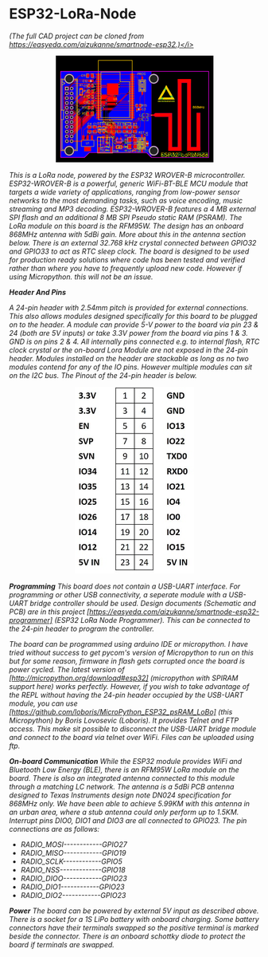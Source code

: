 # ESP32-LoRa-Node
<i>(The full CAD project can be cloned from https://easyeda.com/aizukanne/smartnode-esp32.)</i>

<p align="center">
  <img src="https://github.com/aizukanne/ESP32-LoRa-Node/blob/master/PCB%20Files/PCB_ESP32-Board-PCB_20190414233719.png" alt="24-pin Header"/>
</p>

This is a LoRa node, powered by the ESP32 WROVER-B microcontroller. ESP32-WROVER-B is a powerful, generic WiFi-BT-BLE MCU module that targets a wide variety of applications, ranging from low-power sensor networks to the most demanding tasks, such as voice encoding, music streaming and MP3 decoding. ESP32-WROVER-B features a 4 MB external SPI flash and an additional 8 MB SPI Pseudo static RAM (PSRAM). The LoRa module on this board is the RFM95W. The design has an onboard 868MHz antenna with 5dBi gain. More about this in the antenna section below. There is an external 32.768 kHz crystal connected between GPIO32 and GPIO33 to act as RTC sleep clock. The board is designed to be used for production ready solutions where code has been tested and verified rather than where you have to frequently upload new code. However if using Micropython. this will not be an issue.

**Header And Pins**

A 24-pin header with 2.54mm pitch is provided for external connections. This also allows modules designed specifically for this board to be plugged on to the header. A module can provide 5-V power to the board via pin 23 & 24 (both are 5V inputs) or take 3.3V power from the board via pins 1 & 3. GND is on pins 2 & 4. All internally pins connected e.g. to internal flash, RTC clock crystal or the on-board Lora Module are not exposed in the 24-pin header. Modules installed on the header are stackable as long as no two modules contend for any of the IO pins. However multiple modules can sit on the I2C bus. The Pinout of the 24-pin header is below.

<p align="center">
  <img src="https://github.com/aizukanne/ESP32-LoRa-Node/blob/master/24-PIN%20Header.jpg" alt="24-pin Header"/>
</p>

**Programming**
This board does not contain a USB-UART interface. For programming or other USB connectivity, a seperate module with a USB-UART bridge controller should be used. Design documents (Schematic and PCB) are in this project [https://easyeda.com/aizukanne/smartnode-esp32-programmer] (ESP32 LoRa Node Programmer). This can be connected to the 24-pin header to program the controller.

The board can be programmed using arduino IDE or micropython. I have tried without success to get pycom's version of Micropython to run on this but for some reason, firmware in flash gets corrupted once the board is power cycled. The latest version of [http://micropython.org/download#esp32] (micropython with SPIRAM support here) works perfectly. However, if you wish to take advantage of the REPL without having the 24-pin header occupied by the USB-UART module, you can use [https://github.com/loboris/MicroPython_ESP32_psRAM_LoBo] (this Micropython) by Boris Lovosevic (Loboris). It provides Telnet and FTP access. This make sit possible to disconnect the USB-UART bridge module and connect to the board via telnet over WiFi. Files can be uploaded using ftp.

**On-board Communication**
While the ESP32 module provides WiFi and Bluetooth Low Energy (BLE), there is an RFM95W LoRa module on the board. There is also an integrated antenna connected to this module through a matching LC network. The antenna is a 5dBi PCB antenna designed to Texas Instruments design note DN024 specification for 868MHz only. We have been able to achieve 5.99KM with this antenna in an urban area, where a stub antenna could only perform up to 1.5KM. Interrupt pins DIO0, DIO1 and DIO3 are all connected to GPIO23. The pin connections are as follows:

- RADIO_MOSI------------GPIO27
- RADIO_MISO------------GPIO19
- RADIO_SCLK------------GPIO5
- RADIO_NSS-------------GPIO18
- RADIO_DIOO------------GPIO23
- RADIO_DIO1------------GPIO23
- RADIO_DIO2------------GPIO23 

**Power**
The board can be powered by external 5V input as described above. There is a socket for a 1S LiPo battery with onboard charging. Some battery connectors have their terminals swapped so the positive terminal is marked beside the connector. There is an onboard schottky diode to protect the board if terminals are swapped.
